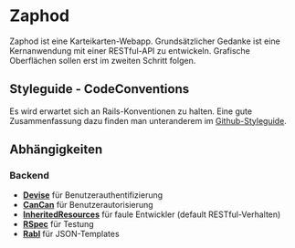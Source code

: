 # Zaphod
Zaphod ist eine Karteikarten-Webapp. Grundsätzlicher Gedanke ist eine Kernanwendung mit einer RESTful-API zu entwickeln. Grafische Oberflächen sollen erst im zweiten Schritt folgen.

## Styleguide - CodeConventions
Es wird erwartet sich an Rails-Konventionen zu halten. Eine gute Zusammenfassung dazu finden man unteranderem im [Github-Styleguide].

## Abhängigkeiten
### Backend
* **[Devise]** für Benutzerauthentifizierung
* **[CanCan]** für Benutzerautorisierung
* **[InheritedResources]** für faule Entwickler (default RESTful-Verhalten)
* **[RSpec]** für Testung
* **[Rabl]** für JSON-Templates



[Devise]: https://github.com/plataformatec/devise
[CanCan]: https://github.com/ryanb/cancan
[InheritedResources]: https://github.com/josevalim/inherited_resources
[RSpec]: http://rspec.info/
[Rabl]: https://github.com/nesquena/rabl
[Github-Styleguide]: https://github.com/styleguide "GitHub coding styleguide"